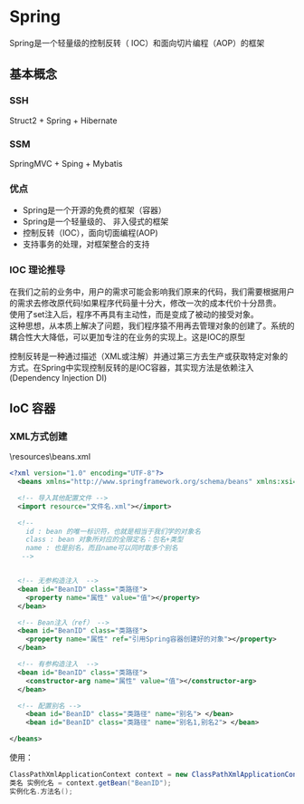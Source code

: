 # Spring

Spring是一个轻量级的控制反转（ IOC）和面向切片编程（AOP）的框架

## 基本概念

### SSH

Struct2 + Spring + Hibernate

### SSM

SpringMVC + Sping + Mybatis

### 优点

* Spring是一个开源的免费的框架（容器）
* Spring是一个轻量级的、 非入侵式的框架
* 控制反转（IOC），面向切面编程(AOP) 
* 支持事务的处理，对框架整合的支持

### IOC 理论推导

在我们之前的业务中，用户的需求可能会影响我们原来的代码，我们需要根据用户的需求去修改原代码!如果程序代码量十分大，修改一次的成本代价十分昂贵。  
使用了set注入后，程序不再具有主动性，而是变成了被动的接受对象。  
这种思想，从本质上解决了问题，我们程序猿不用再去管理对象的创建了。系统的耦合性大大降低，可以更加专注的在业务的实现上。这是IOC的原型  
 
控制反转是一种通过描述（XML或注解）并通过第三方去生产或获取特定对象的方式。在Spring中实现控制反转的是IOC容器，其实现方法是依赖注入(Dependency Injection DI)

## IoC 容器

### XML方式创建

\resources\beans.xml

``` xml
<?xml version="1.0" encoding="UTF-8"?>
  <beans xmlns="http://www.springframework.org/schema/beans" xmlns:xsi="http://www.w3.org/2001/XMLSchema-instance" xsi:schemaLocation="http://www.springframework.org/schema/beans http://www.springframework.org/schema/beans/spring-beans.xsd">

  <!-- 导入其他配置文件 -->
  <import resource="文件名.xml"></import>

  <!-- 
    id : bean 的唯一标识符，也就是相当于我们学的对象名 
    class : bean 对象所对应的全限定名：包名+类型 
    name : 也是别名，而且name可以同时取多个别名
   -->


  <!-- 无参构造注入  -->
  <bean id="BeanID" class="类路径">
    <property name="属性" value="值"></property>
  </bean>

  <!-- Bean注入（ref） -->
  <bean id="BeanID" class="类路径">
    <property name="属性" ref="引用Spring容器创建好的对象"></property>
  </bean>

  <!-- 有参构造注入  -->
  <bean id="BeanID" class="类路径">
    <constructor-arg name="属性" value="值"></constructor-arg>
  </bean>

  <!-- 配置别名 -->
    <bean id="BeanID" class="类路径" name="别名"> </bean>
    <bean id="BeanID" class="类路径" name="别名1,别名2"> </bean>

</beans>
```

使用：

``` Java
ClassPathXmlApplicationContext context = new ClassPathXmlApplicationContext("beans.xml");
类名 实例化名 = context.getBean("BeanID");
实例化名.方法名();
```

## 